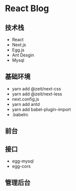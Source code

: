 # React Blog

## 技术栈
- React
- Next.js
- Egg.js
- Ant Desgin
- Mysql

## 基础环境
- yarn add @zeit/next-css
- yarn add @zeit/next-less
- next.config.js
- yarn add antd 
- yarn add babel-plugin-import
- .babelrc

## 前台

## 接口
- egg-mysql
- egg-cors

## 管理后台